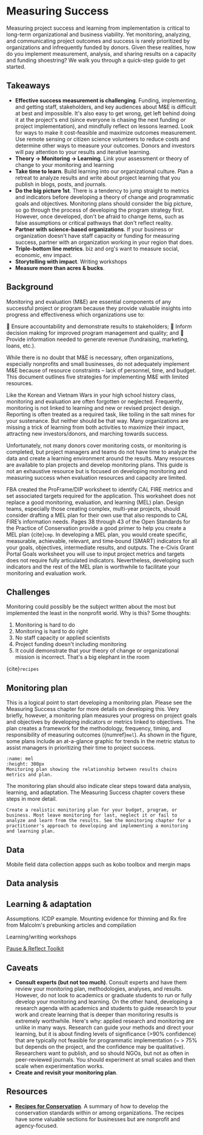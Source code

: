 # Measuring Success
Measuring project success and learning from implementation is critical to long-term organizational and business viability. Yet monitoring, analyzing, and communicating project outcomes and success is rarely prioritized by organizations and infrequently funded by donors. Given these realities, how do you implement measurement, analysis, and sharing results on a capacity and funding shoestring? We walk you through a quick-step guide to get started.

## Takeaways
- **Effective success measurement is challenging**. Funding, implementing, and getting staff, stakeholders, and key audiences about M&E is difficult at best and impossible. It's also easy to get wrong, get left behind doing it at the project's end (since everyone is chasing the next funding or project implementation), and mindfully reflect on lessons learned. Look for ways to make it cost-feasible and maximize outcomes measurement.  Use remote sensing or citizen science volunteers to reduce costs and determine other ways to measure your outcomes. Donors and investors will pay attention to your results and iterative learning.
- **Theory -> Monitoring -> Learning**. Link your assessment or theory of change to your monitoring and learning
- **Take time to learn**. Build learning into our organizational culture. Plan a retreat to analyze results and write about project learning that you publish in blogs, posts, and journals.
- **Do the big picture 1st**. There is a tendency to jump straight to metrics and indicators before developing a theory of change and programmatic goals and objectives. Monitoring plans should consider the big picture, so go through the process of developing the program strategy first. However, once developed, don't be afraid to change items, such as false assumptions or critical pathways that don't reflect reality.
- **Partner with science-based organizations**. If your business or organization doesn't have staff capacity or funding for measuring success, partner with an organization working in your region that does.
- **Triple-bottom line metrics**. biz and org's want to measure social, economic, env impact.
- **Storytelling with impact**. Writing workshops
- **Measure more than acres & bucks**. 

## Background
Monitoring and evaluation (M&E) are essential components of any successful project or program because they provide valuable insights into progress and effectiveness which organizations use to:

🎯 Ensure accountability and demonstrate results to stakeholders;
🎯 Inform decision making for improved program management and quality; and
🎯 Provide information needed to generate revenue (fundraising, marketing, loans, etc.).

While there is no doubt that M&E is necessary, often organizations, especially nonprofits and small businesses, do not adequately implement M&E because of resource constraints – lack of personnel, time, and budget. This document outlines five strategies for implementing M&E with limited resources.


Like the Korean and Vietnam Wars in your high school history class, monitoring and evaluation are often forgotten or neglected. Frequently, monitoring is not linked to learning and new or revised project design. Reporting is often treated as a required task, like toiling in the salt mines for your sustenance. But neither should be that way. Many organizations are missing a trick of learning from both activities to maximize their impact, attracting new investors/donors, and marching towards success. 

Unfortunately, not many donors cover monitoring costs, or monitoring is completed, but project managers and teams do not have time to analyze the data and create a learning environment around the results. Many resources are available to plan projects and develop monitoring plans. This guide is not an exhaustive resource but is focused on developing monitoring and measuring success when evaluation resources and capacity are limited.

FBA created the ProFrame/DIP worksheet to identify CAL FIRE metrics and set associated targets required for the application. This worksheet does not replace a good monitoring, evaluation, and learning (MEL) plan. Design teams, especially those creating complex, multi-year projects, should consider drafting a MEL plan for their own use that also responds to CAL FIRE’s information needs. Pages 38 through 43 of the Open Standards for the Practice of Conservation provide a good primer to help you create a MEL plan {cite}`cmp`. In developing a MEL plan, you would create specific, measurable, achievable, relevant, and time‑bound (SMART) indicators for all your goals, objectives, intermediate results, and outputs. The e-Civis Grant Portal Goals worksheet you will use to input project metrics and targets does not require fully articulated indicators. Nevertheless, developing such indicators and the rest of the MEL plan is worthwhile to facilitate your monitoring and evaluation work.

## Challenges
Monitoring could possibly be the subject written about the most but implemented the least in the nonprofit world. Why is this? Some thoughts:

1. Monitoring is hard to do
2. Monitoring is hard to do right
3. No staff capacity or applied scientists
4. Project funding doesn't including monitoring
5. It could demonstrate that your theory of change or organizational mission is incorrect. That's a big elephant in the room



{cite}`recipes`

## Monitoring plan
This is a logical point to start developing a monitoring plan. Please see the Measuring Success chapter for more details on developing this. Very briefly, however, a monitoring plan measures your progress on project goals and objectives by developing indicators or metrics linked to objectives. The plan creates a framework for the methodology, frequency, timing, and responsibility of measuring outcomes ({numref}`mel`). As shown in the figure, some plans include an at-a-glance graphic for trends in the metric status to assist managers in prioritizing their time to project success.

```{figure} /figures/mel.png
:name: mel
:height: 300px
Monitoring plan showing the relationship between results chains metrics and plan.
```

The monitoring plan should also indicate clear steps toward data analysis, learning, and adaptation. The Measuring Success chapter covers these steps in more detail.

```{caution}
Create a realistic monitoring plan for your budget, program, or business. Most leave monitoring for last, neglect it or fail to analyze and learn from the results. See the monitoring chapter for a practitioner's approach to developing and implementing a monitoring and learning plan.
```

## Data
Mobile field data collection appps such as kobo toolbox and mergin maps

## Data analysis

## Learning & adaptation
Assumptions. ICDP example. Mounting evidence for thinning and Rx fire from Malcolm's prebunking articles and compilation

Learning/writing workshops

[Pause & Reflect Toolkit](https://biodiversitylinks.org/library/resources/pause-and-reflect-toolkit.pdf/view)


## Caveats
- **Consult experts (but not too much)**. Consult experts and have them review your monitoring plan, methodologies, analyses, and results. However, do not look to academics or graduate students to run or fully develop your monitoring and learning. On the other hand, developing a research agenda with academics and students to guide research to your work and create learning that is deeper than monitoring results is extremely worthwhile. Here's why: applied research and monitoring are unlike in many ways. Research can guide your methods and direct your learning, but it is about finding levels of significance (>90% confidence) that are typically not feasible for programmatic implementation (~ > 75% but depends on the project, and the confidence may be qualitative). Researchers want to publish, and so should NGOs, but not as often in peer-reviewed journals. You should experiment at small scales and then scale when experimentation works. 
- **Create and revisit your monitoring plan**. 

## Resources
- **[Recipes for Conservation](http://gg.gg/1anhaa)**. A summary of how to develop the conservation standards within or among organizations. The recipes have some valuable sections for businesses but are nonprofit and agency-focused.


